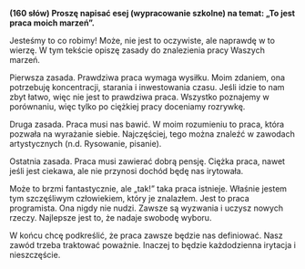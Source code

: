 **(160 słów) Proszę napisać esej (wypracowanie szkolne) na temat: „To jest praca moich marzeń”.**

Jesteśmy to co robimy!
Może, nie jest to oczywiste, ale naprawdę w to wierzę.
W tym tekście opiszę zasady do znalezienia pracy Waszych marzeń.

Pierwsza zasada.
Prawdziwa praca wymaga wysiłku.
Moim zdaniem, ona potrzebuję koncentracji, starania i inwestowania czasu.
Jeśli idzie to nam zbyt łatwo, więc nie jest to prawdziwa praca.
Wszystko poznajemy w porównaniu, więc tylko po ciężkiej pracy doceniamy rozrywkę.

Druga zasada.
Praca musi nas bawić.
W moim rozumieniu to praca, która pozwała na wyrażanie siebie.
Najczęściej, tego można znaleźć w zawodach artystycznych (n.d. Rysowanie, pisanie).

Ostatnia zasada.
Praca musi zawierać dobrą pensję.
Ciężka praca, nawet jeśli jest ciekawa, ale nie przynosi dochód będę nas irytowała.

Może to brzmi fantastycznie, ale „tak!” taka praca istnieje.
Właśnie jestem tym szczęśliwym człowiekiem, który je znalazłem.
Jest to praca programista.
Ona nigdy nie nudzi.
Zawsze są wyzwania i uczysz nowych rzeczy.
Najlepsze jest to, że nadaje swobodę wyboru.

W końcu chcę podkreślić, że praca zawsze będzie nas definiować.
Nasz zawód trzeba traktować poważnie.
Inaczej to będzie każdodzienna irytacja i nieszczęście.
